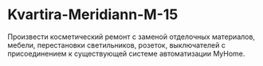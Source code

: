 # Kvartira-Meridiann-M-15
Произвести косметический ремонт с заменой отделочных материалов, мебели, перестановки  светильников, розеток, выключателей с присоединением к существующей системе автоматизации MyHome.
